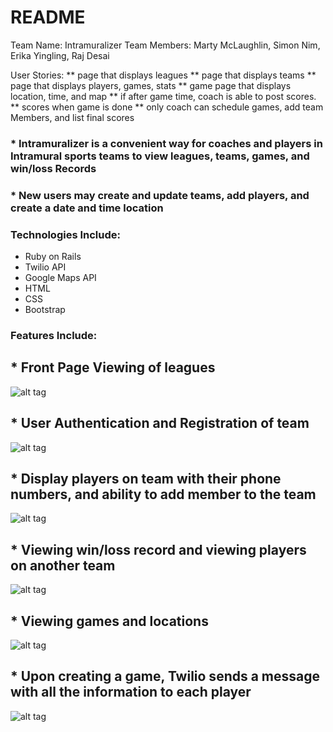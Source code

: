 # README
Team Name: Intramuralizer
Team Members: Marty McLaughlin, Simon Nim, Erika Yingling, Raj Desai

User Stories:
** page that displays leagues
** page that displays teams
** page that displays players, games, stats
** game page that displays location, time, and map
  ** if after game time, coach is able to post scores.
  ** scores when game is done
** only coach can schedule games, add team Members, and list final scores


### * Intramuralizer is a convenient way for coaches and players in Intramural sports teams to view leagues, teams, games, and win/loss Records
### * New users may create and update teams, add players, and create a date and time location

### Technologies Include:
* Ruby on Rails
* Twilio API
* Google Maps API
* HTML
* CSS
* Bootstrap

### Features Include:

## * Front Page Viewing of leagues
![alt tag](http://i.imgur.com/IPQ3zGy.png)
## * User Authentication and Registration of team
![alt tag](http://i.imgur.com/DrKDcp2.png)
## * Display players on team with their phone numbers, and ability to add member to the team
![alt tag](http://i.imgur.com/4lptoKo.png)
## * Viewing win/loss record and viewing players on another team
![alt tag](http://i.imgur.com/zycUE8X.png)
## * Viewing games and locations
![alt tag](http://i.imgur.com/bv7hCHU.png)
## * Upon creating a game, Twilio sends a message with all the information to each player
![alt tag](http://i.imgur.com/DKzw7bj.jpg)

